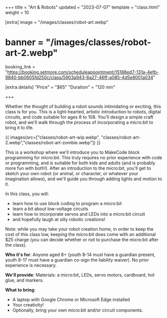 +++
title = "Art & Robots"
updated = "2023-07-07"
template = "class.html"
weight = 10

[extra]
image = "/images/classes/robot-art.webp"
# banner = "/images/classes/robot-art-2.webp"
booking_link = "https://booking.setmore.com/scheduleappointment/15188ed7-131a-4efb-9840-bb0605fd250c/class/5903a943-6a27-46ff-a085-4d5e8001a034"

[extra.details]
"Price" = "$65"
"Duration" = "120 min"

+++

Whether the thought of building a robot sounds intimidating or exciting, this class is for you. This is a light-hearted, artistic introduction to robots, digital circuits, and code suitable for ages 8 to 108. You'll design a simple craft robot, and we'll walk through the process of incorporating a micro:bit to bring it to life.

<!-- more -->

{{ images(src=["classes/robot-art-wip.webp", "classes/robot-art-2.webp","classes/robot-art-zombie.webp"]) }}

This is a workshop where we'll introduce you to MakeCode block programming for micro:bit. This truly requires no prior experience with code or programming, and is suitable for both kids and adults (and is probably more fun with both!). After an introduction to the micro:bit, you'll get to sketch your own robot (or animal, or character, or whatever your imagination allows), and we'll guide you through adding lights and motion to it.

In this class, you will:
- learn how to use block coding to program a micro:bit
- learn a bit about low-voltage circuits
- learn how to incorporate servos and LEDs into a micro:bit circuit
- and hopefully laugh at silly robotic creations!

Note: while you may take your robot creation home, in order to keep the cost of this class low, keeping the micro:bit does come with an additional $25 charge (you can decide whether or not to purchase the micro:bit after the class).

**Who it's for**: Anyone aged 8+ (youth 8-14 must have a guardian present, youth 8-17 must have a guardian co-sign the liability waiver). No prior experience is necessary.

**We'll provide**: Materials: a micro:bit, LEDs, servo motors, cardboard, hot glue, and markers.

**What to bring**: 
- A laptop with Google Chrome or Microsoft Edge installed
- Your creativity!
- Optionally, bring your own micro:bit and/or circuit components.
